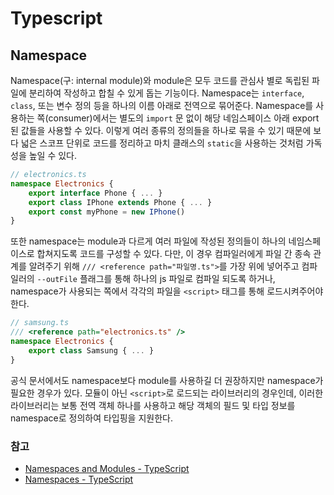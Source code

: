 # Typescript

## Namespace
Namespace(구: internal module)와 module은 모두 코드를 관심사 별로 독립된 파일에 분리하여 작성하고 합칠 수 있게 돕는 기능이다.
Namespace는 `interface`, `class`, 또는 변수 정의 등을 하나의 이름 아래로 전역으로 묶어준다.
Namespace를 사용하는 쪽(consumer)에서는 별도의 `import` 문 없이 해당 네임스페이스 아래 export된 값들을 사용할 수 있다.
이렇게 여러 종류의 정의들을 하나로 묶을 수 있기 때문에 보다 넓은 스코프 단위로 코드를 정리하고 마치 클래스의 `static`을 사용하는 것처럼 가독성을 높일 수 있다.

```typescript
// electronics.ts
namespace Electronics {
    export interface Phone { ... }
    export class IPhone extends Phone { ... }
    export const myPhone = new IPhone()
}
```

또한 namespace는 module과 다르게 여러 파일에 작성된 정의들이 하나의 네임스페이스로 합쳐지도록 코드를 구성할 수 있다.
다만, 이 경우 컴파일러에게 파일 간 종속 관계를 알려주기 위해 `/// <reference path="파일명.ts">`를 가장 위에 넣어주고
컴파일러의 `--outFile` 플래그를 통해 하나의 js 파일로 컴파일 되도록 하거나,
namespace가 사용되는 쪽에서 각각의 파일을 `<script>` 태그를 통해 로드시켜주어야 한다.

```typescript
// samsung.ts
/// <reference path="electronics.ts" />
namespace Electronics {
    export class Samsung { ... }
}
```

공식 문서에서도 namespace보다 module를 사용하길 더 권장하지만 namespace가 필요한 경우가 있다.
모듈이 아닌 `<script>`로 로드되는 라이브러리의 경우인데, 이러한 라이브러리는 보통 전역 객체 하나를 사용하고 
해당 객체의 필드 및 타입 정보를 namespace로 정의하여 타입핑을 지원한다.

### 참고
- [Namespaces and Modules - TypeScript](https://www.typescriptlang.org/docs/handbook/namespaces-and-modules.html)
- [Namespaces - TypeScript](https://www.typescriptlang.org/docs/handbook/namespaces.html)
